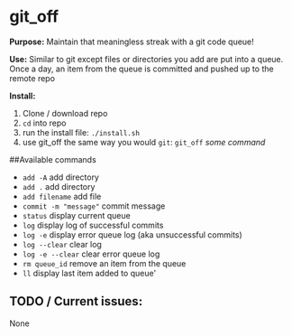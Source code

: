 # git_off
**Purpose:** Maintain that meaningless streak with a git code queue!

**Use:** Similar to git except files or directories you add are put into a queue. Once a day, an item from the queue is committed and pushed up to the remote repo

**Install:**

1. Clone / download repo
2. `cd` into repo
3. run the install file: `./install.sh`
4. use git_off the same way you would `git`: `git_off` *some command*

##Available commands

- `add -A`              add directory
- `add .`               add directory
- `add filename`        add file
- `commit -m "message"` commit message
- `status`              display current queue
- `log`                 display log of successful commits
- `log -e`              display error queue log (aka unsuccessful commits)
- `log --clear`         clear log
- `log -e --clear`      clear error queue log
- `rm queue_id`         remove an item from the queue
- `ll`                  display last item added to queue'


## TODO / Current issues:

None
